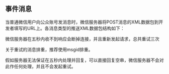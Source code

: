 事件消息
-------

当普通微信用户向公众账号发消息时，微信服务器将POST消息的XML数据包到开发者填写的URL上。各消息类型的推送XML数据包结构如下：

微信服务器在五秒内收不到响应会断掉连接，并且重新发起请求，总共重试三次

关于重试的消息排重，推荐使用msgid排重。

假如服务器无法保证在五秒内处理并回复，可以直接回复空串，微信服务器不会对此作任何处理，并且不会发起重试。